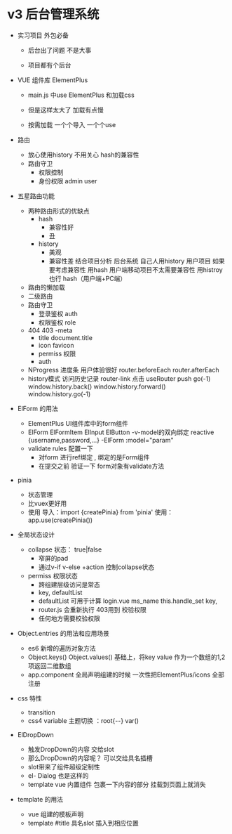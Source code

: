 # v3 后台管理系统

- 实习项目 外包必备
    - 后台出了问题 不是大事

    - 项目都有个后台

- VUE 组件库 ElementPlus
    - main.js 中use ElementPlus 和加载css
    - 但是这样太大了 加载有点慢
    
    - 按需加载 一个个导入  一个个use


- 路由
    - 放心使用history 不用关心 hash的兼容性
    - 路由守卫 
        - 权限控制
        - 身份权限 admin user
- 五星路由功能
    - 两种路由形式的优缺点
        - hash
            - 兼容性好
            - 丑
        - history
            - 美观
            - 兼容性差
        结合项目分析 后台系统 自己人用history
        用户项目 如果要考虑兼容性 用hash 用户端移动项目不太需要兼容性
        用histroy也行
        hash（用户端+PC端）
    - 路由的懒加载
    - 二级路由 
    - 路由守卫
        - 登录鉴权 auth
        - 权限鉴权 role
    - 404  403
    -meta
        - title document.title
        - icon   favicon
        - permiss 权限
        - auth  
    - NProgress 进度条
      用户体验很好
        router.beforeEach
        router.afterEach
    - history模式
        访问历史记录
            router-link 点击
            useRouter push go(-1)
            window.history.back()
            window.history.forward()
            window.history.go(-1)

- ElForm 的用法
    - ElementPlus UI组件库中的form组件
    - ElForm ElFormItem ElInput ElButton
    -v-model的双向绑定 reactive {username,password,...}
        -ElForm :model="param"
    - validate rules 配置一下
        - 对form 进行ref绑定 , 绑定的是Form组件
        - 在提交之前 验证一下 form对象有validate方法

- pinia 
    - 状态管理
    - 比vuex更好用
    - 使用
        导入：import  {createPinia} from 'pinia'
        使用：app.use(createPinia())

- 全局状态设计
    - collapse 状态： true|false
        - 窄屏的pad
        - 通过v-if v-else +action 控制collapse状态
    - permiss 权限状态
        - 跨组建层级访问是常态
        - key, defaultList
        - defaultList 可用于计算 login.vue ms_name this.handle_set key,
        - router.js 会重新执行  403用到 校验权限
        - 任何地方需要校验权限 

- Object.entries 的用法和应用场景
    - es6 新增的遍历对象方法
    - Object.keys() Object.values() 基础上，将key value 作为一个数组的1,2项返回二维数组
    - app.component 全局声明组建的时候 一次性把ElementPlus/icons 全部注册
    

- css 特性
    - transition
    - css4 variable 主题切换
         ：root{--}
         var()

- ElDropDown
    - 触发DropDown的内容 交给slot
    - 那么DropDown的内容呢？  可以交给具名插槽
    - slot带来了组件超级定制性
    - el- Dialog 也是这样的 
    - template vue 内置组件 包裹一下内容的部分  挂载到页面上就消失

- template 的用法
    - vue 组建的模板声明
    - template #title 具名slot 插入到相应位置
    